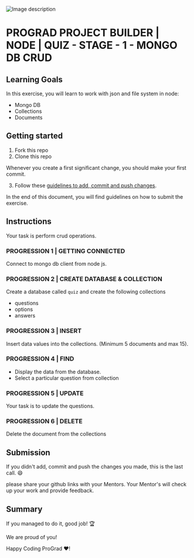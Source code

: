 ![Image description](https://i1.faceprep.in/ProGrad/prograd-logo.png)

# PROGRAD PROJECT BUILDER | NODE | QUIZ - STAGE - 1 - MONGO DB CRUD

## Learning Goals

In this exercise, you will learn to work with json and file system in node:

- Mongo DB
- Collections
- Documents

## Getting started

1. Fork this repo
2. Clone this repo

Whenever you create a first significant change, you should make your first commit.

3. Follow these [guidelines to add, commit and push changes](https://github.com/FACEPrep-ProGrad/general-guidelines-labs-project-builders.git).

In the end of this document, you will find guidelines on how to submit the exercise.

## Instructions
Your task is perform crud operations. 

### PROGRESSION 1 | GETTING CONNECTED
Connect to mongo db client from node js.

### PROGRESSION 2 | CREATE DATABASE & COLLECTION
Create a database called `quiz` and create the following collections
- questions
- options
- answers

### PROGRESSION 3 | INSERT
Insert data values into the collections. (Minimum 5 documents and max 15).

### PROGRESSION 4 | FIND
- Display the data from the database.
- Select a particular question from collection

### PROGRESSION 5 | UPDATE
Your task is to update the questions.

### PROGRESSION 6 | DELETE
Delete the document from the collections

## Submission

If you didn't add, commit and push the changes you made, this is the last call. :smile:

please share your github links with your Mentors. Your Mentor's will check up your work and provide feedback. 

## Summary

If you managed to do it, good job! :trophy:

We are proud of you!

Happy Coding ProGrad ❤️!
